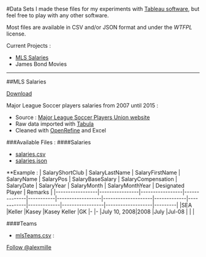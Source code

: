 #Data Sets
I made these files for my experiments with [Tableau software](http://www.tableau.com/), but feel free to play with any other software. 

Most files are available in CSV and/or JSON format and under the _WTFPL_ license.

Current Projects :
+ [MLS Salaries](https://github.com/alexmille/DataSets/tree/master/MLS-Salaries)
+ James Bond Movies

_______

##MLS Salaries
<!-- Place this tag where you want the button to render. -->
<a class="github-button" href="https://github.com/alexmille/Data-Sets/archive/master.zip" data-icon="octicon-cloud-download" data-style="mega" aria-label="Download alexmille/Data-Sets on GitHub">Download</a>
<!-- Place this tag right after the last button or just before your close body tag. -->
<script async defer id="github-bjs" src="https://buttons.github.io/buttons.js"></script>
Major League Soccer players salaries from 2007 until 2015 :
+ Source : [Major League Soccer Players Union website](https://www.mlsplayers.org/salary_info.html)
+ Raw data imported with [Tabula](http://tabula.technology/) 
+ Cleaned with [OpenRefine](http://openrefine.org/) and Excel

###Available Files :
####Salaries
+ [salaries.csv](https://github.com/alexmille/DataSets/blob/master/MLS-Salaries/salaries.csv)
+ [salaries.json](https://github.com/alexmille/DataSets/blob/master/MLS-Salaries/salaries.json)

**Example :
| SalaryShortClub | SalaryLastName | SalaryFirstName | SalaryName   | SalaryPos | SalaryBaseSalary | SalaryCompensation | SalaryDate  | SalaryYear | SalaryMonth | SalaryMonthYear | Designated Player | Remarks |
|-----------------|----------------|-----------------|--------------|-----------|------------------|--------------------|-------------|------------|-------------|-----------------|-------------------|---------|
|SEA              |Keller          |Kasey 	         |Kasey  Keller |GK 	    |-  	           |-  	                |July 10, 2008|2008        |July	     |Jul-08           |                   |         |

####Teams
+ [mlsTeams.csv](https://github.com/alexmille/DataSets/blob/master/MLS-Salaries/mlsTeams.csv) : 





<!-- Place this tag where you want the button to render. -->
<a class="github-button" href="https://github.com/alexmille" data-style="mega" data-count-href="/alexmille/followers" data-count-api="/users/alexmille#followers" data-count-aria-label="# followers on GitHub" aria-label="Follow @alexmille on GitHub">Follow @alexmille</a>

<!-- Place this tag right after the last button or just before your close body tag. -->
<script async defer id="github-bjs" src="https://buttons.github.io/buttons.js"></script>


